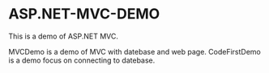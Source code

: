 # ASP.NET-MVC-DEMO
This is a demo of ASP.NET MVC.

MVCDemo is a demo of MVC with datebase and web page.
CodeFirstDemo is a demo focus on connecting to datebase.
